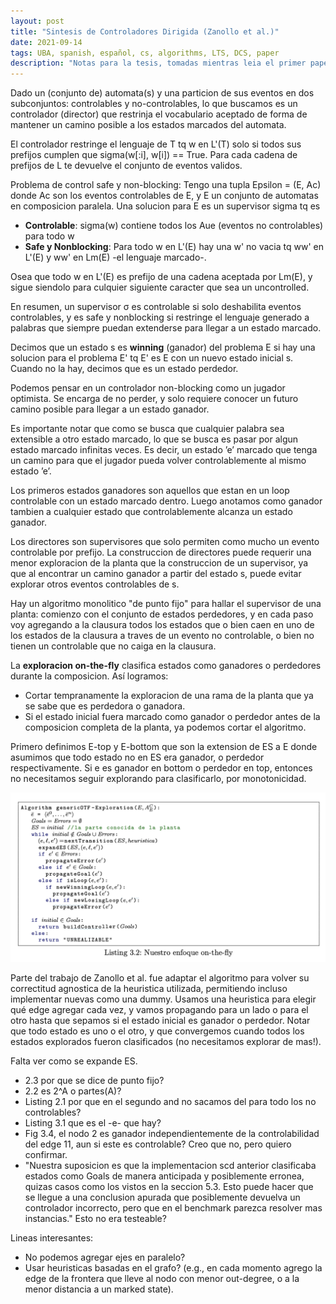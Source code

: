 ```yaml
---
layout: post
title: "Sintesis de Controladores Dirigida (Zanollo et al.)"
date: 2021-09-14
tags: UBA, spanish, español, cs, algorithms, LTS, DCS, paper
description: "Notas para la tesis, tomadas mientras leia el primer paper del material de lectura."
---
```

Dado un (conjunto de) automata(s) y una particion de sus eventos en dos subconjuntos: controlables y no-controlables, lo que buscamos es un controlador (director) que restrinja el vocabulario aceptado de forma de mantener un camino posible a los estados marcados del automata.

El controlador restringe el lenguaje de T tq w en L'(T) solo si todos sus prefijos cumplen que sigma(w[:i], w[i]) == True. Para cada cadena de prefijos de L te devuelve el conjunto de eventos validos.

Problema de control safe y non-blocking: Tengo una tupla Epsilon = (E, Ac) donde Ac son los eventos controlables de E, y E un conjunto de automatas en composicion paralela. Una solucion para E es un supervisor sigma tq es
- **Controlable**: sigma(w) contiene todos los Aue (eventos no controlables) para todo w
- **Safe y Nonblocking**: Para todo w en L'(E) hay una w' no vacia tq ww' en L'(E) y ww' en Lm(E) -el lenguaje marcado-. 

Osea que todo w en L'(E) es prefijo de una cadena aceptada por Lm(E), y sigue siendolo para culquier siguiente caracter que sea un uncontrolled.

En resumen, un supervisor σ es controlable si solo deshabilita eventos controlables, y es safe y nonblocking si restringe el lenguaje generado a palabras que siempre puedan extenderse para llegar a un estado marcado.

Decimos que un estado s es **winning** (ganador) del problema E si hay una solucion para el problema E' tq E' es E con un nuevo estado inicial s. Cuando no la hay, decimos que es un estado perdedor.

Podemos pensar en un controlador non-blocking como un jugador optimista. Se encarga
de no perder, y solo requiere conocer un futuro camino posible para llegar a un estado
ganador.

Es importante notar que como se busca que cualquier palabra sea extensible a otro
estado marcado, lo que se busca es pasar por algun estado marcado infinitas veces. Es
decir, un estado ’e’ marcado que tenga un camino para que el jugador pueda volver controlablemente al mismo estado ’e’.

Los primeros estados ganadores son aquellos que estan en un loop controlable
con un estado marcado dentro. Luego anotamos como ganador tambien a cualquier estado
que controlablemente alcanza un estado ganador.

Los directores son supervisores que solo permiten como mucho un evento controlable por prefijo.
La construccion de directores puede requerir una menor exploracion de la planta que
la construccion de un supervisor, ya que al encontrar un camino ganador a partir del
estado s, puede evitar explorar otros eventos controlables de s.

Hay un algoritmo monolitico "de punto fijo" para hallar el supervisor de una planta: comienzo con el conjunto de estados perdedores, y en cada paso voy agregando a la clausura todos los estados que o bien caen en uno de los estados de la clausura a traves de un evento no controlable, o bien no tienen un controlable que no caiga en la clausura.

La **exploracion on-the-fly** clasifica estados como
ganadores o perdedores durante la composicion. 
Así logramos:
- Cortar tempranamente la exploracion de una rama de la planta que ya se sabe que es perdedora
o ganadora.
- Si el estado inicial fuera marcado como ganador o perdedor antes de la composicion completa de la
planta, ya podemos cortar el algoritmo. 

Primero definimos E-top y E-bottom que son la extension de ES a E donde asumimos que todo estado no en ES era ganador, o perdedor respectivamente. Si e es ganador en bottom o perdedor en top, entonces no necesitamos seguir explorando para clasificarlo, por monotonicidad.

![](image/algoritmo-otf-bonito.png)

Parte del trabajo de Zanollo et al. fue adaptar el algoritmo para volver su correctitud agnostica de la heuristica utilizada, permitiendo incluso implementar nuevas como una dummy.
Usamos una heuristica para elegir qué edge agregar cada vez, y vamos propagando para un lado o para el otro hasta que sepamos si el estado inicial es ganador o perdedor. Notar que todo estado es uno o el otro, y que convergemos cuando todos los estados explorados fueron clasificados (no necesitamos explorar de mas!).

Falta ver como se expande ES. 

- 2.3 por que se dice de punto fijo?
- 2.2 es 2\^A o partes(A)?
- Listing 2.1 por que en el segundo and no sacamos del para todo los no controlables?
- Listing 3.1 que es el -e- que hay?
- Fig 3.4, el nodo 2 es ganador independientemente de la controlabilidad del edge 11, aun si este es controlable? Creo que no, pero quiero confirmar.
- "Nuestra suposicion es que la implementacion scd anterior clasificaba estados como Goals de manera anticipada y posiblemente erronea, quizas casos como los vistos en la seccion 5.3. Esto puede hacer que se llegue a una conclusion apurada que posiblemente devuelva un controlador incorrecto, pero que en el benchmark parezca resolver mas instancias." Esto no era testeable?

Lineas interesantes:
- No podemos agregar ejes en paralelo?
- Usar heuristicas basadas en el grafo? (e.g., en cada momento agrego la edge de la frontera que lleve al nodo con menor out-degree, o a la menor distancia a un marked state).
